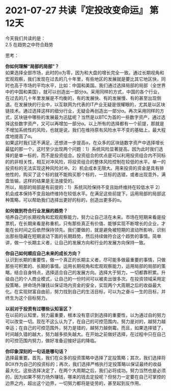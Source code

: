 # 2021-07-27 共读『定投改变命运』 第12天
今天我们共读的是：  
2.5 在趋势之中符合趋势
 
思考：

**你如何理解“局部的局部”？**  
如果选择全部市场，此时的α为零，因为和大盘的增长完全一致。通过长期视角和宏观观察，我们发现在过去的几十年里，有些地区的发展就是要比其它地区快，同时也高于市场的平均水平，比如：中国和美国。我们通过选择局部的局部（全世界中的中国和美国），就可以创造出一部分α。采用同样的方式，中国的各个行业，在过去的几十年里发展是不均衡的，有的发展快、有的发展慢、有的甚至出现倒退。在发展快的行业中，以互联网为代表的IT产业无疑是很耀眼的，尤其是以区块链技术。通过选择这样的细分行业，无疑会再创造出一部分α。再次采用同样的方式，区块链中哪些的发展最为迅猛呢？当然是以BTC为首的一些数字资产，通过选择这些数字资产，又可以再增加一部分α。以上所有的选择都有一个前提，那就是不增加系统性的风险，也就是说，我们在维持原有风险水平不变的基础上，最大程度地提高了α。  
如果这时我们还不满足，还想进一步提高α，在众多的区块链数字资产中选择增长最猛的那一个，这时至少出现两个问题：1）系统风险显著提高。因为此时我们选择的是单一标的，而不是投资组合。投资组合的优点是可以利用投资组合内不同标的的非相关性，相互对冲风险，将投资组合的整体风险控制在较低的水平。单一的投资标的无法实现这种风险对冲。2）机会成本无限大。用来投资的资金是具有排他性的，购买了这个标的就不能购买那个标的，一旦标的选错，或者出现意外，满盘皆输，这样的结果是无法接受的。  
所以，局部的局部是有前提的：1）系统风险保持不变且始终维持在较低水平 2）机会成本保持不变且始终维持在较低水平。在满足这些前提下，运用局部的局部这种策略，可以帮助我们选择出更好的标的，创造出更多的α。

**如何做到符合行业发展的趋势？**  
培养自己的长期视角和宏观观察能力，努力让自己活在未来。市场在短期来看是投票机，在长期来看是称重机，只有那些真正有价值、能够实现不断增长的企业，才能在长时间之后依然保持领先。我们要做的，就是避免被短期的波动所影响，识别出那些隐藏在短期波动下面的长期趋势，然后持续做符合这个趋势的事情。简单讲，做一个长期主义者，让自己的发展方向和行业的发展方向保持一致。

**你自己如何顺应自己未来的成长方向？**  
认识到长期的重要性，做一个真正的长期主义者，尽可能多做最重要的事情，只做那些可积累的、长期的事情。运用长期视角和宏观观察能力，运用局部的局部的策略，结合自身特点，选择适合自己的发展方向。选择大于努力，一切都靠积累。升级自己的个人商业模式，让自己的一份时间可以被卖出很多次。在投资领域采用定投策略，拼命场外赚钱以保证场内资金的安全，实现两个大周期之后的收益最大化。在实现财富自由前，努力找到自己的生活目标，可以为之奋斗一生的目标，并终生为这个目标努力。

**以前对于投资有过哪些认知盲区？**  
在以前的认知里，努力最重要，根本没有意识到选择的重要性，以为通过自的努力可以改变一切。现在不这么认为了，在自己的可控范围内，努力是对的，越努力越幸运；在自己的可控范围外，努力是错的，越努力越倒霉。而且，如果选择错了，时间越久错的越大，努力越多损失越大。在开始之前做好选择，在过程中只在自己的可控范围内努力，做好准备迎接好运的降临。

**你印象深刻的⼀句话是哪句话？**  
选择最重要。首先，我们在众多的投资策略中选择了定投策略；其次，我们选择将BOX作为自己的投资标的；再次，我们选择严格执行定投策略以保证最终的收益最大化。这些选择决定了，在两个大周期之后，我们必将成功。努力当然也是必须的，因为如果不努力场外赚钱，哪来的钱去定投呢？但努力一定要在自己可掌控的边界之内，超出这个边界，一切努力都将是徒劳的，甚至起到反作用。

